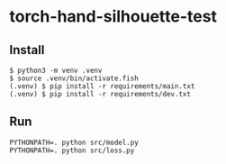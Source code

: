 # torch-hand-silhouette-test
## Install
```
$ python3 -m venv .venv
$ source .venv/bin/activate.fish
(.venv) $ pip install -r requirements/main.txt
(.venv) $ pip install -r requirements/dev.txt
```

## Run
```
PYTHONPATH=. python src/model.py
PYTHONPATH=. python src/loss.py
```
